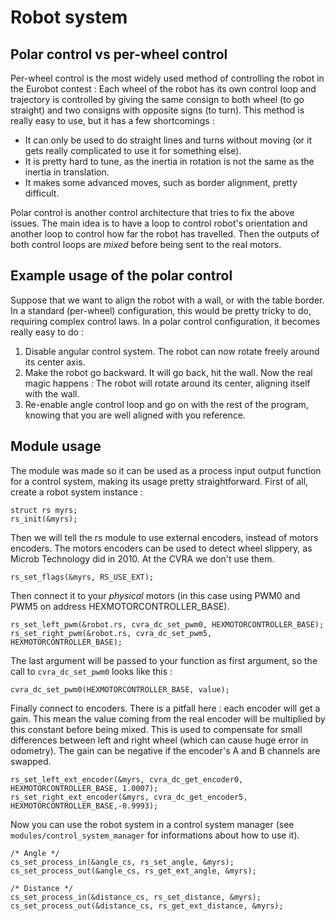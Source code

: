 Robot system
============

Polar control vs per-wheel control
----------------------------------
Per-wheel control is the most widely used method of controlling the robot in the
Eurobot contest : Each wheel of the robot has its own control loop and
trajectory is controlled by giving the same consign to both wheel (to go
straight) and two consigns with opposite signs (to turn). This method is really
easy to use, but it has a few shortcomings :

* It can only be used to do straight lines and turns without moving (or it gets
  really complicated to use it for something else).
* It is pretty hard to tune, as the inertia in rotation is not the same as the
  inertia in translation.
* It makes some advanced moves, such as border alignment, pretty difficult.

Polar control is another control architecture that tries to fix the above
issues. The main idea is to have a loop to control robot's orientation
and another loop to control how far the robot has travelled. Then the outputs of
both control loops are *mixed* before being sent to the real motors.

Example usage of the polar control
----------------------------------
Suppose that we want to align the robot with a wall, or with the table border.
In a standard (per-wheel) configuration, this would be pretty tricky to do,
requiring complex control laws. In a polar control configuration, it becomes
really easy to do :

1. Disable angular control system. The robot can now rotate freely around its
   center axis.
2. Make the robot go backward. It will go back, hit the wall. Now the real magic
   happens : The robot will rotate around its center, aligning itself with the
   wall.
3. Re-enable angle control loop and go on with the rest of the program, knowing
   that you are well aligned with you reference.

Module usage
------------
The module was made so it can be used as a process input output function for a
control system, making its usage pretty straightforward. First of all, create a
robot system instance :

    struct rs myrs;
    rs_init(&myrs);

Then we will tell the rs module to use external encoders, instead of motors
encoders. The motors encoders can be used to detect wheel slippery, as Microb
Technology did in 2010. At the CVRA we don't use them.

	rs_set_flags(&myrs, RS_USE_EXT);

Then connect it to your *physical* motors (in this case using PWM0 and PWM5 on
address HEXMOTORCONTROLLER_BASE).

	rs_set_left_pwm(&robot.rs, cvra_dc_set_pwm0, HEXMOTORCONTROLLER_BASE);
	rs_set_right_pwm(&robot.rs, cvra_dc_set_pwm5, HEXMOTORCONTROLLER_BASE);

The last argument will be passed to your function as first argument, so the call
to `cvra_dc_set_pwm0` looks like this :

    cvra_dc_set_pwm0(HEXMOTORCONTROLLER_BASE, value);

Finally connect to encoders. There is a pitfall here : each encoder will get a
gain. This mean the value coming from the real encoder will be multiplied by
this constant before being mixed. This is used to compensate for small
differences between left and right wheel (which can cause huge error in
odometry). The gain can be negative if the encoder's A and B channels are
swapped.

	rs_set_left_ext_encoder(&myrs, cvra_dc_get_encoder0, HEXMOTORCONTROLLER_BASE, 1.0007);
	rs_set_right_ext_encoder(&myrs, cvra_dc_get_encoder5, HEXMOTORCONTROLLER_BASE,-0.9993);

Now you can use the robot system in a control system manager (see
`modules/control_system_manager` for informations about how to use it).

    /* Angle */
	cs_set_process_in(&angle_cs, rs_set_angle, &myrs);
	cs_set_process_out(&angle_cs, rs_get_ext_angle, &myrs);

    /* Distance */
	cs_set_process_in(&distance_cs, rs_set_distance, &myrs);
	cs_set_process_out(&distance_cs, rs_get_ext_distance, &myrs);
